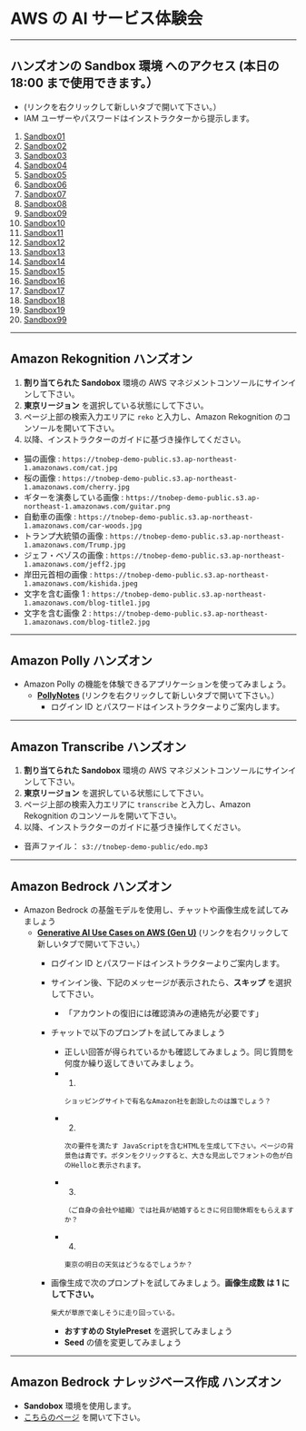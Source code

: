 # AWS の AI サービス体験会

---
## ハンズオンの Sandbox 環境 へのアクセス (本日の 18:00 まで使用できます。）

* (リンクを右クリックして新しいタブで開いて下さい。）
* IAM ユーザーやパスワードはインストラクターから提示します。

1. [Sandbox01](https://314146301760.signin.aws.amazon.com/console)
1. [Sandbox02](https://535002877232.signin.aws.amazon.com/console)
1. [Sandbox03](https://879381248716.signin.aws.amazon.com/console)
1. [Sandbox04](https://418295696229.signin.aws.amazon.com/console)
1. [Sandbox05](https://412381778548.signin.aws.amazon.com/console)
1. [Sandbox06](https://361769601548.signin.aws.amazon.com/console)
1. [Sandbox07](https://084375545701.signin.aws.amazon.com/console)
1. [Sandbox08](https://600627330084.signin.aws.amazon.com/console)
1. [Sandbox09](https://235494800464.signin.aws.amazon.com/console)
1. [Sandbox10](https://140023387905.signin.aws.amazon.com/console)
1. [Sandbox11](https://559050236752.signin.aws.amazon.com/console)
1. [Sandbox12](https://863518441980.signin.aws.amazon.com/console)
1. [Sandbox13](https://396913701787.signin.aws.amazon.com/console)
1. [Sandbox14](https://034362053786.signin.aws.amazon.com/console)
1. [Sandbox15](https://864899829214.signin.aws.amazon.com/console)
1. [Sandbox16](https://731715767208.signin.aws.amazon.com/console)
1. [Sandbox17](https://118218616371.signin.aws.amazon.com/console)
1. [Sandbox18](https://681414095131.signin.aws.amazon.com/console)
1. [Sandbox19](https://036943221048.signin.aws.amazon.com/console)
1. [Sandbox99](https://600627346881.signin.aws.amazon.com/console)   

---

## Amazon Rekognition ハンズオン

1. **割り当てられた Sandobox** 環境の AWS マネジメントコンソールにサインインして下さい。
1. **東京リージョン** を選択している状態にして下さい。
1. ページ上部の検索入力エリアに `reko` と入力し、Amazon Rekognition のコンソールを開いて下さい。
1. 以降、インストラクターのガイドに基づき操作してください。

* 猫の画像 : `https://tnobep-demo-public.s3.ap-northeast-1.amazonaws.com/cat.jpg`
* 桜の画像 : `https://tnobep-demo-public.s3.ap-northeast-1.amazonaws.com/cherry.jpg`
* ギターを演奏している画像 : `https://tnobep-demo-public.s3.ap-northeast-1.amazonaws.com/guitar.png`
* 自動車の画像 : `https://tnobep-demo-public.s3.ap-northeast-1.amazonaws.com/car-woods.jpg`
* トランプ大統領の画像 : `https://tnobep-demo-public.s3.ap-northeast-1.amazonaws.com/Trump.jpg`
* ジェフ・ベゾスの画像 : `https://tnobep-demo-public.s3.ap-northeast-1.amazonaws.com/jeff2.jpg`  
* 岸田元首相の画像 : `https://tnobep-demo-public.s3.ap-northeast-1.amazonaws.com/kishida.jpeg`  
* 文字を含む画像 1 : `https://tnobep-demo-public.s3.ap-northeast-1.amazonaws.com/blog-title1.jpg`  
* 文字を含む画像 2 : `https://tnobep-demo-public.s3.ap-northeast-1.amazonaws.com/blog-title2.jpg`  

---
## Amazon Polly ハンズオン

* Amazon Polly の機能を体験できるアプリケーションを使ってみましょう。
    - [**PollyNotes**](https://demo.d3u2kpfgi4qdpw.amplifyapp.com) (リンクを右クリックして新しいタブで開いて下さい。）
        - ログイン ID とパスワードはインストラクターよりご案内します。
 
---
## Amazon Transcribe ハンズオン
  
1. **割り当てられた Sandobox** 環境の AWS マネジメントコンソールにサインインして下さい。
1. **東京リージョン** を選択している状態にして下さい。
1. ページ上部の検索入力エリアに `transcribe` と入力し、Amazon Rekognition のコンソールを開いて下さい。
1. 以降、インストラクターのガイドに基づき操作してください。

* 音声ファイル： `s3://tnobep-demo-public/edo.mp3`

---

## Amazon Bedrock ハンズオン

* Amazon Bedrock の基盤モデルを使用し、チャットや画像生成を試してみましょう
    - [**Generative AI Use Cases on AWS (Gen U)**](https://dzi8ysmbqjrv9.cloudfront.net/)  (リンクを右クリックして新しいタブで開いて下さい。）
        - ログイン ID とパスワードはインストラクターよりご案内します。
        - サインイン後、下記のメッセージが表示されたら、**スキップ** を選択して下さい。
            - 「アカウントの復旧には確認済みの連絡先が必要です」
        - チャットで以下のプロンプトを試してみましょう
            - 正しい回答が得られているかも確認してみましょう。同じ質問を何度か繰り返してきいてみましょう。
            - 1.
                ```
                ショッピングサイトで有名なAmazon社を創設したのは誰でしょう？
                ```
            - 2.
                ```
                次の要件を満たす JavaScriptを含むHTMLを生成して下さい。ページの背景色は青です。ボタンをクリックすると、大きな見出しでフォントの色が白のHelloと表示されます。
                ```
            - 3.
                ```
                （ご自身の会社や組織）では社員が結婚するときに何日間休暇をもらえますか？
                ```
            - 4.
                ```
                東京の明日の天気はどうなるでしょうか？
                ```

        - 画像生成で次のプロンプトを試してみましょう。**画像生成数 は 1 にして下さい。**
          ```
          柴犬が草原で楽しそうに走り回っている。
          ```
          - **おすすめの StylePreset** を選択してみましょう
          - **Seed** の値を変更してみましょう

---

## Amazon Bedrock ナレッジベース作成 ハンズオン
* **Sandobox** 環境を使用します。
* [こちらのページ](https://github.com/tetsuo-nobe/bedrock-work/tree/main/knowledgebase) を開いて下さい。

  



